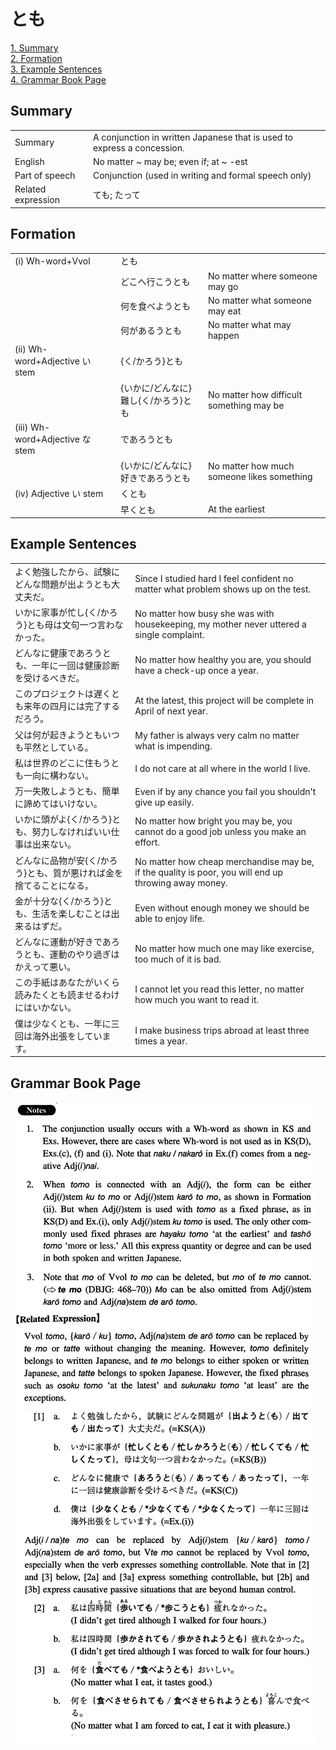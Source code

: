 # とも

[1. Summary](#summary)<br>
[2. Formation](#formation)<br>
[3. Example Sentences](#example-sentences)<br>
[4. Grammar Book Page](#grammar-book-page)<br>


## Summary

<table><tr>   <td>Summary</td>   <td>A conjunction in written Japanese that is used to express a concession.</td></tr><tr>   <td>English</td>   <td>No matter ~ may be; even if; at ~ -est</td></tr><tr>   <td>Part of speech</td>   <td>Conjunction (used in writing and formal speech only)</td></tr><tr>   <td>Related expression</td>   <td>ても; たって</td></tr></table>

## Formation

<table class="table"><tbody><tr class="tr head"><td class="td"><span class="numbers">(i)</span> <span class="bold">Wh-word+Vvol</span></td><td class="td"><span class="concept">とも</span></td><td class="td"></td></tr><tr class="tr"><td class="td"></td><td class="td"><span>どこへ行こう</span><span class="concept">とも</span></td><td class="td"><span>No matter where someone may go</span></td></tr><tr class="tr"><td class="td"></td><td class="td"><span>何を食べよう</span><span class="concept">とも</span></td><td class="td"><span>No matter what someone may eat</span></td></tr><tr class="tr"><td class="td"></td><td class="td"><span>何があるう</span><span class="concept">とも</span></td><td class="td"><span>No matter what may happen</span></td></tr><tr class="tr head"><td class="td"><span class="numbers">(ii)</span> <span class="bold">Wh-word+Adjective い stem</span></td><td class="td"><span>{く/かろう}</span><span class="concept">とも</span></td><td class="td"></td></tr><tr class="tr"><td class="td"></td><td class="td"><span>{いかに/どんなに}難し{く/かろう}</span><span class="concept">とも</span></td><td class="td"><span>No matter how difficult something may be</span></td></tr><tr class="tr head"><td class="td"><span class="numbers">(iii)</span> <span class="bold">Wh-word+Adjective な stem </span></td><td class="td"><span class="concept">であろうとも</span></td><td class="td"></td></tr><tr class="tr"><td class="td"></td><td class="td"><span>{いかに/どんなに}好き</span><span class="concept">であろうとも</span></td><td class="td"><span>No matter how much someone likes something</span></td></tr><tr class="tr head"><td class="td"><span class="numbers">(iv)</span> <span class="bold">Adjective い stem</span></td><td class="td"><span class="concept">くとも</span></td><td class="td"></td></tr><tr class="tr"><td class="td"></td><td class="td"><span>早</span><span class="concept">くとも</span></td><td class="td"><span>At the earliest</span></td></tr></tbody></table>

## Example Sentences

<table><tr>   <td>よく勉強したから、試験にどんな問題が出ようとも大丈夫だ。</td>   <td>Since I studied hard I feel confident no matter what problem shows up on the test.</td></tr><tr>   <td>いかに家事が忙し{く/かろう}とも母は文句一つ言わなかった。</td>   <td>No matter how busy she was with housekeeping, my mother never uttered a single complaint.</td></tr><tr>   <td>どんなに健康であろうとも、一年に一回は健康診断を受けるべきだ。</td>   <td>No matter how healthy you are, you should have a check-up once a year.</td></tr><tr>   <td>このプロジェクトは遅くとも来年の四月には完了するだろう。</td>   <td>At the latest, this project will be complete in April of next year.</td></tr><tr>   <td>父は何が起きようともいつも平然としている。</td>   <td>My father is always very calm no matter what is impending.</td></tr><tr>   <td>私は世界のどこに住もうとも一向に構わない。</td>   <td>I do not care at all where in the world I live.</td></tr><tr>   <td>万一失敗しようとも、簡単に諦めてはいけない。</td>   <td>Even if by any chance you fail you shouldn't give up easily.</td></tr><tr>   <td>いかに頭がよ{く/かろう}とも、努力しなければいい仕事は出来ない。</td>   <td>No matter how bright you may be, you cannot do a good job unless you make an effort.</td></tr><tr>   <td>どんなに品物が安{く/かろう}とも、質が悪ければ金を捨てることになる。</td>   <td>No matter how cheap merchandise may be, if the quality is poor, you will end up throwing away money.</td></tr><tr>   <td>金が十分な{く/かろう}とも、生活を楽しむことは出来るはずだ。</td>   <td>Even without enough money we should be able to enjoy life.</td></tr><tr>   <td>どんなに運動が好きであろうとも、運動のやり過ぎはかえって悪い。</td>   <td>No matter how much one may like exercise, too much of it is bad.</td></tr><tr>   <td>この手紙はあなたがいくら読みたくとも読ませるわけにはいかない。</td>   <td>I cannot let you read this letter, no matter how much you want to read it.</td></tr><tr>   <td>僕は少なくとも、一年に三回は海外出張をしています。</td>   <td>I make business trips abroad at least three times a year.</td></tr></table>

## Grammar Book Page

![](../img/Intermediateとも.png)

